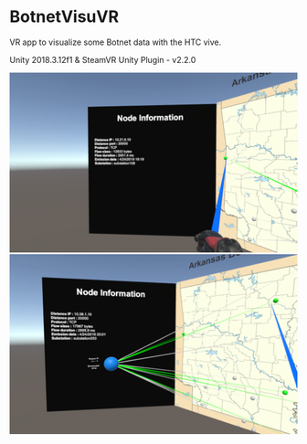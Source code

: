 # BotnetVisuVR

VR app to visualize some Botnet data with the HTC vive.

Unity 2018.3.12f1 & SteamVR Unity Plugin - v2.2.0

![](screen_botnet_app/vr_app_4.PNG)
![](screen_botnet_app/vr_app_5.PNG)
